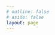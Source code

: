 ```yaml
---
# outline: false
# aside: false
layout: page
---
```


<script setup>
import {
  VPTeamPage,
  VPTeamPageTitle,
  VPTeamMembers,
  VPTeamPageSection
} from 'vitepress/theme'

const members = [
  {
    avatar: './assets/DtZNB.jpg',
    name: 'DtZNB',
    title: '创作者',
    links: [
      { icon: 'github', link: 'https://github.com/Dantezhenniubi' },
      { icon: {
          svg: '<svg t="1746271485235" class="icon" viewBox="0 0 1024 1024" version="1.1" xmlns="http://www.w3.org/2000/svg" p-id="3483" width="200" height="200"><path d="M387.5 241.7l-74.9-72.6s-11.7-14.4 8.1-30.7c19.9-16.2 20.9-9 27.6-4.5 6.7 4.5 111.4 107.8 111.4 107.8h-72.2z m248.8 2.7l74.9-72.6s11.7-14.4-8.1-30.7c-19.8-16.2-20.9-9-27.6-4.5-6.7 4.5-111.4 107.8-111.4 107.8h72.2z" fill="#FB759C" p-id="3484"></path><path d="M917.4 378.8c-2.7-113.7-101.5-135.3-101.5-135.3s-506.2-4.1-611.8 0c-105.6 29.8-97.5 135.3-97.5 135.3s1.4 226-0.1 340.4c11.4 114.4 99.6 132.6 99.6 132.6s35.2 0.7 60.9 0.7c2.7 7.4 4.7 43.3 44.7 43.3 39.9 0 44.7-43.3 44.7-43.3s292.4-1.4 316.7-1.4c1.4 12.2 7.4 45.3 47.4 44.7 39.9-0.7 42.6-47.4 42.6-47.4s13.5-1.4 54.1 0c94.7-17.6 100.2-128.6 100.2-128.6s-1.3-227.3 0-341z m-81.5 361.9c0 17.9-14.2 32.5-31.7 32.5H227.9c-17.5 0-31.7-14.5-31.7-32.5V359c0-17.9 14.2-32.5 31.7-32.5h576.3c17.5 0 31.7 14.5 31.7 32.5v381.7z" fill="#FB759C" p-id="3485"></path><path d="M256.9 466.8l169.2-32.5 12.8 63.6-167.8 32.5z m526.5 0l-169.2-32.5-12.9 63.6 167.9 32.5zM438.9 624.5s37.2 67 78.5-21.7c39.9 86.6 83.9 23 83.9 23l25 16.3s-46.7 75.1-108.3 18.3c-52.1 56.8-106.9-18.1-106.9-18.1l27.8-17.8z" fill="#FB759C" p-id="3486"></path></svg>',
        },
        link: "https://space.bilibili.com/16735280", }
    ]
  }
  // 如需添加更多成员，请在此处添加，每个成员之间用逗号分隔
]

const partners = [
  {
    avatar: './assets/夏娜.jpg',
    name: '夏娜',
    title: '炎发灼眼的杀手',
  },
  {
    avatar: './assets/艾丽妮.jpg',
    name: '艾丽妮',
    title: '伊比利亚审判官',
  },
  {
    avatar: './assets/椎名真白.jpg',
    name: '椎名真白',
    title: '樱花庄天才绘画少女',
  },
  {
    avatar: './assets/宵宫.jpg',
    name: '宵宫',
    title: '长野原烟花店老板',
  },
  {
    avatar: './assets/八奈见杏菜.jpg',
    name: '八奈见杏菜',
    title: '4K败犬女主',
  },
  {
    avatar: './assets/洛可可.jpg',
    name: '洛可可',
    title: '愚人剧团大副',
  },
  {
    avatar: './assets/安比·德玛拉.jpg',
    name: '安比·德玛拉',
    title: '白银小队队长',
  },
  {
    avatar: './assets/银狼.jpg',
    name: '银狼',
    title: '星核猎手天才黑客少女',
  },
  {
    avatar: './assets/喜多郁代.jpg',
    name: '喜多郁代',
    title: '结束乐队主唱',
  },
  {
    avatar: './assets/珂莱塔·莫塔里.jpg',
    name: '珂莱塔·莫塔里',
    title: '莫塔里家族二小姐',
  },
  {
    avatar: './assets/椿.jpg',
    name: '椿',
    title: '黑海岸执花',
  },
  {
    avatar: './assets/夏目蓝.jpg',
    name: '夏目蓝',
    title: '夏目家长女',
  },
  {
    avatar: './assets/结城希亚.jpg',
    name: '结城希亚',
    title: '芭菲女王',
  },
  {
    avatar: './assets/丛雨.jpg',
    name: '丛雨',
    title: '丛雨丸的管理者',
  },
  {
    avatar: './assets/君原结爱.jpg',
    name: '君原结爱',
    title: '洋馆中独自生活的少女',
  },
  {
    avatar: './assets/蓼科伊舞.jpg',
    name: '蓼科伊舞',
    title: '蓼科·M（麦克布莱德）·伊舞瓦莉（Tateshina McBride Euvely）警察厅长官的女儿',
  }
]

</script>

<VPTeamPage>
  <VPTeamPageTitle>
    <template #title>
      感到迷茫时，就先迈出第一步吧！
    </template>
    <template #lead>
      试用一下团队页功能
    </template>
  </VPTeamPageTitle>
  <VPTeamMembers :members="members" />

  <VPTeamPageSection>
    <template #title>Partners</template>
    <template #lead>...</template>
    <template #members>
      <VPTeamMembers size="small" :members="partners" />
    </template>
  </VPTeamPageSection>
</VPTeamPage>

